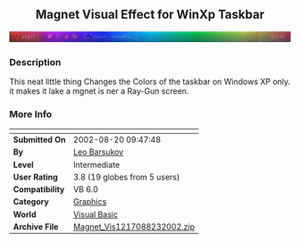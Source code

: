 ﻿<div align="center">

## Magnet Visual Effect for WinXp Taskbar

<img src="PIC2002823131006758.jpg">
</div>

### Description

This neat little thing Changes the Colors of the taskbar on Windows XP only. it makes it lake a mgnet is ner a Ray-Gun screen.
 
### More Info
 


<span>             |<span>
---                |---
**Submitted On**   |2002-08-20 09:47:48
**By**             |[Leo Barsukov](https://github.com/Planet-Source-Code/PSCIndex/blob/master/ByAuthor/leo-barsukov.md)
**Level**          |Intermediate
**User Rating**    |3.8 (19 globes from 5 users)
**Compatibility**  |VB 6\.0
**Category**       |[Graphics](https://github.com/Planet-Source-Code/PSCIndex/blob/master/ByCategory/graphics__1-46.md)
**World**          |[Visual Basic](https://github.com/Planet-Source-Code/PSCIndex/blob/master/ByWorld/visual-basic.md)
**Archive File**   |[Magnet\_Vis1217088232002\.zip](https://github.com/Planet-Source-Code/leo-barsukov-magnet-visual-effect-for-winxp-taskbar__1-38220/archive/master.zip)








